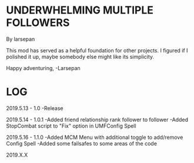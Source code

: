 
UNDERWHELMING MULTIPLE FOLLOWERS
===============
By larsepan


This mod has served as a helpful foundation for
other projects.  I figured if I polished it up, 
maybe somebody else might like its simplicity.

Happy adventuring,
-Larsepan


LOG
===============
2019.5.13 - 1.0
-Release

2019.5.14 - 1.0.1
-Added friend relationship rank follower to follower
-Added StopCombat script to "Fix" option in UMFConfig Spell

2019.5.16 - 1.1.0
-Added MCM Menu with additional toggle to add/remove Config Spell
-Added some failsafes to some areas of the code

2019.X.X
